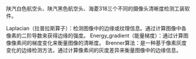 陕汽白色航空头、陕汽黑色航空头、海菱318三个不同的摄像头清晰度检测工装软件。

Laplacian（拉普拉斯算子）：检测图像中的边缘或纹理信息。通过计算图像中各像素的二阶导数来获得边缘的强度。
Energy_gradient（能量梯度）：通过计算图像像素间的梯度变化来衡量图像的清晰度。
Brenner算法：是一种基于像素灰度变化的边缘检测方法，通过计算像素间的灰度差异来衡量图像中的边缘信息。
